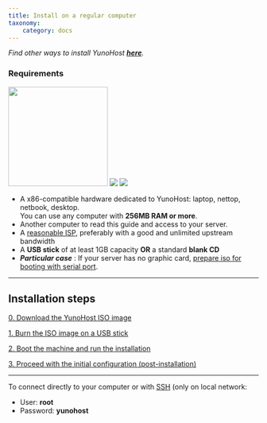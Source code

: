 ```yaml
---
title: Install on a regular computer
taxonomy:
    category: docs
---
```


*Find other ways to install YunoHost **[here](/install)**.*

### Requirements

<img src="/images/laptop.png" width=200>
<img src="/images/desktop.jpg">
<img src="/images/nettop.jpg">

* A x86-compatible hardware dedicated to YunoHost: laptop, nettop, netbook, desktop.    
You can use any computer with **256MB RAM or more**.
* Another computer to read this guide and access to your server.
* A [reasonable ISP](/isp), preferably with a good and unlimited upstream bandwidth
* A **USB stick** of at least 1GB capacity **OR** a standard **blank CD**
* ***Particular case*** : If your server has no graphic card, [prepare iso for booting with serial port](https://github.com/luffah/debian-mkserialiso).

---

## Installation steps


<a class="btn btn-lg btn-default" href="/images">0. Download the YunoHost ISO image</a>

<a class="btn btn-lg btn-default" href="/burn_or_copy_iso">1. Burn the ISO image on a USB stick</a>

<a class="btn btn-lg btn-default" href="/boot_and_graphical_install">2. Boot the machine and run the installation</a>

<a class="btn btn-lg btn-default" href="/postinstall">3. Proceed with the initial configuration (post-installation)</a>

---

To connect directly to your computer or with [SSH](/ssh) (only on local network:
* User: **root**
* Password: **yunohost**
